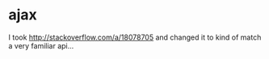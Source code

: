# ajax
I took http://stackoverflow.com/a/18078705 and changed it to kind of match a very familiar api...
